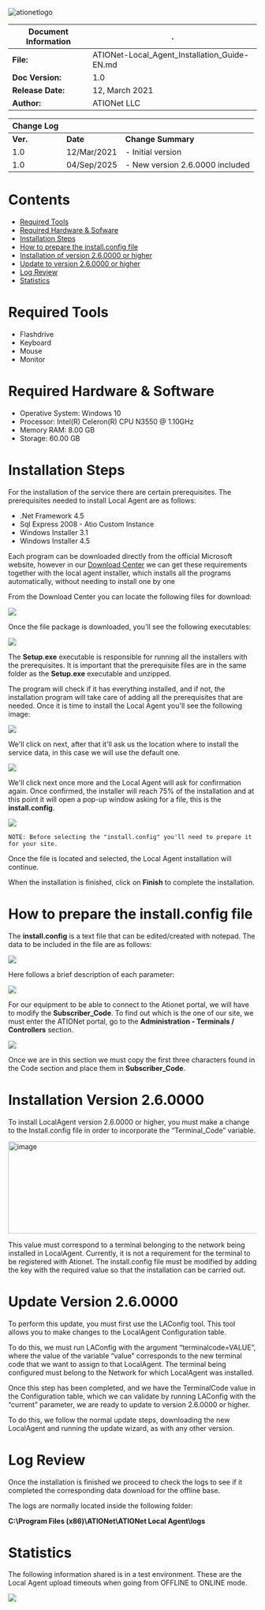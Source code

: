 ![ationetlogo](Content/Images/ATIOnetLogo_250x70.png)

|**Document Information**|.|
|--- |--- |
|**File:**|ATIONet-Local_Agent_Installation_Guide-EN.md|
|**Doc Version:**|1.0|
|**Release Date:**|12, March 2021|
|**Author:**|ATIONet LLC|


|**Change Log**|||
|--- |--- |--- |
|**Ver.**|**Date**|**Change Summary**|
|1.0|12/Mar/2021|- Initial version
|1.0|04/Sep/2025|- New version 2.6.0000 included


# Contents

- [Required Tools](#required-tools)
- [Required Hardware & Sofware](#required-hardware--software)
- [Installation Steps](#installation-steps)
- [How to prepare the install.config file](#how-to-prepare-the-installconfig-file)
- [Installation of version 2.6.0000 or higher](#instalacion-version-2.6.0000)
- [Update to version 2.6.0000 or higher](#actualizacion-version-2.6.0000)
- [Log Review](#log-review)
- [Statistics](#statistics)

# **Required Tools**

- Flashdrive
- Keyboard
- Mouse
- Monitor

# **Required Hardware & Software**

- Operative System: Windows 10
- Processor: Intel(R) Celeron(R) CPU N3550 @ 1.10GHz
- Memory RAM: 8.00 GB
- Storage: 60.00 GB

# **Installation Steps**

For the installation of the service there are certain prerequisites. The prerequisites needed to install Local Agent are as follows:

- .Net Framework 4.5
- Sql Express 2008 - Atio Custom Instance
- Windows Installer 3.1
- Windows Installer 4.5

Each program can be downloaded directly from the official Microsoft website, however in our [Download Center](https://downloads.ationet.com) we can get these requirements together with the local agent installer, which installs all the programs automatically, without needing to install one by one

From the Download Center you can locate the following files for download:

![](https://github.com/Ationet/ationetdocs/blob/master/Content/Images/Local%20Agent/ATIONet%20Download%20Center%20Site.png)

Once the file package is downloaded, you'll see the following executables:

![](https://github.com/Ationet/ationetdocs/blob/master/Content/Images/Local%20Agent/File%20Folder.PNG)

The **Setup.exe** executable is responsible for running all the installers with the prerequisites. It is important that the prerequisite files are in the same folder as the **Setup.exe** executable and unzipped.

The program will check if it has everything installed, and if not, the installation program will take care of adding all the prerequisites that are needed. Once it is time to install the Local Agent you'll see the following image:

![](https://github.com/Ationet/ationetdocs/blob/master/Content/Images/Local%20Agent/Installer%20Assistant.PNG)

We'll click on next, after that it'll ask us the location where to install the service data, in this case we will use the default one.

![](https://github.com/Ationet/ationetdocs/blob/master/Content/Images/Local%20Agent/Installation%20Folder.PNG)

We'll click next once more and the Local Agent will ask for confirmation again. Once confirmed, the installer will reach 75% of the installation and at this point it will open a pop-up window asking for a file, this is the **install.config**.

![](https://github.com/Ationet/ationetdocs/blob/master/Content/Images/Local%20Agent/Install.Config%20Selection.PNG)

```NOTE: Before selecting the "install.config" you'll need to prepare it for your site.```

Once the file is located and selected, the Local Agent installation will continue.

When the installation is finished, click on **Finish** to complete the installation.

# **How to prepare the install.config file**

The **install.config** is a text file that can be edited/created with notepad. The data to be included in the file are as follows:

![](https://github.com/Ationet/ationetdocs/blob/master/Content/Images/Local%20Agent/Install.Config.png)

Here follows a brief description of each parameter:

![](https://github.com/Ationet/ationetdocs/blob/master/Content/Images/Local%20Agent/Install.Config%20Configuration.PNG)

For our equipment to be able to connect to the Ationet portal, we will have to modify the **Subscriber_Code**. To find out which is the one of our site, we must enter the ATIONet portal, go to the **Administration - Terminals / Controllers** section.

![](https://github.com/Ationet/ationetdocs/blob/master/Content/Images/Local%20Agent/Terminals-Controllers.PNG)

Once we are in this section we must copy the first three characters found in the Code section and place them in **Subscriber_Code**.


# **Installation Version 2.6.0000**

To install LocalAgent version 2.6.0000 or higher, you must make a change to the Install.config file in order to incorporate the “Terminal_Code” variable.

<img width="975" height="187" alt="image" src="https://github.com/user-attachments/assets/f24f5fe1-f15a-4128-a8c3-6b158cbf6baa" />


This value must correspond to a terminal belonging to the network being installed in LocalAgent.
Currently, it is not a requirement for the terminal to be registered with Ationet.
The install.config file must be modified by adding the key with the required value so that the installation can be carried out.

# **Update Version 2.6.0000**

To perform this update, you must first use the LAConfig tool. This tool allows you to make changes to the LocalAgent Configuration table.

To do this, we must run LAConfig with the argument “terminalcode=VALUE”, where the value of the variable “value” corresponds to the new terminal code that we want to assign to that LocalAgent. The terminal being configured must belong to the Network for which LocalAgent was installed. 

Once this step has been completed, and we have the TerminalCode value in the Configuration table, which we can validate by running LAConfig with the “current” parameter, we are ready to update to version 2.6.0000 or higher.

To do this, we follow the normal update steps, downloading the new LocalAgent and running the update wizard, as with any other version. 


# **Log Review**

Once the installation is finished we proceed to check the logs to see if it completed the corresponding data download for the offline base.

The logs are normally located inside the following folder:

**C:\Program Files (x86)\ATIONet\ATIONet Local Agent\logs**

# **Statistics**

The following information shared is in a test environment. These are the Local Agent upload timeouts when going from OFFLINE to ONLINE mode.

![](https://github.com/Ationet/ationetdocs/blob/master/Content/Images/Local%20Agent/Statistics.PNG)
